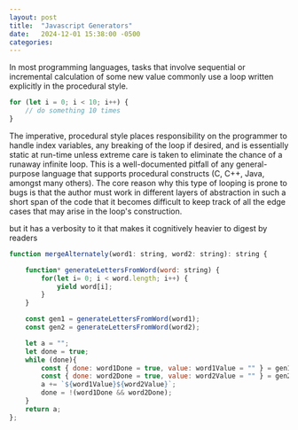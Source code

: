 ```yaml
---
layout: post
title:  "Javascript Generators"
date:   2024-12-01 15:38:00 -0500
categories:
---
```


In most programming languages, tasks that involve sequential or incremental calculation of some new value commonly use a loop written explicitly in the procedural style.

```javascript
for (let i = 0; i < 10; i++) {
    // do something 10 times
}
```

The imperative, procedural style places responsibility on the programmer to handle index 
variables, any breaking of the loop if desired, and is essentially static at run-time unless extreme care is taken to eliminate the chance of a runaway infinite loop. This is a well-documented pitfall of any general-purpose language that supports procedural constructs (C, C++, Java, amongst many others). The core reason why this type of looping is prone to bugs is that the author must work in different layers of abstraction in such a short span of the code that it becomes difficult to keep track of all the edge cases that may arise in the loop's construction.

but it has a verbosity to it that makes it cognitively heavier to digest by readers 


```javascript
function mergeAlternately(word1: string, word2: string): string {

    function* generateLettersFromWord(word: string) {
        for(let i= 0; i < word.length; i++) {
            yield word[i];
        }
    }

    const gen1 = generateLettersFromWord(word1);
    const gen2 = generateLettersFromWord(word2);

    let a = "";
    let done = true;
    while (done){
        const { done: word1Done = true, value: word1Value = "" } = gen1.next();
        const { done: word2Done = true, value: word2Value = "" } = gen2.next();
        a += `${word1Value}${word2Value}`;
        done = !(word1Done && word2Done);
    }
    return a;
};
```
